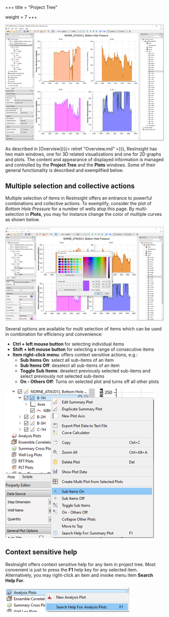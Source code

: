 +++
title = "Project Tree"

weight = 7
+++

![](/images/getting-started/ResInsightPlotProjectTreeAndWindow.png)

As described in [Overview]({{< relref "Overview.md" >}}), ResInsight has two main windows, one for 3D related visualizations and one for 2D graphs and plots. The content and appearance of displayed information is managed and controlled by the **Project Tree** and the **Plots** windows. Some of their general functionality is described and exemplified below.


## Multiple selection and collective actions
Multiple selection of items in ResInsight offers an entrance to powerful combinations and collective actions. 
To exemplify, consider the plot of *Bottom Hole Pressure* for a number of wells atop this page. By multi-selection in **Plots**, you may for instance change the color of multiple curves as shown below.

![](/images/getting-started/ResInsightPlotProjectTreeMultiSelectAction.png)

Several options are available for multi selection of items which can be used in combination for efficiency and convenience:

- **Ctrl + left mouse button** for selecting individual items
- **Shift + left mouse button** for selecting a range of consecutive items
- **Item right-click menu**: offers context sensitive actions, e.g.:
  - **Sub Items On**: select all sub-items of an item
  - **Sub Items Off**: deselect all sub-items of an item
  - **Toggle Sub Items**: deselect previously selected sub-items and select previously not selected sub-items
  - **On - Others Off**: Turns on selected plot and turns off all other plots

![](/images/getting-started/ResInsightPlotProjectTreeItemMenu.png)

  
## Context sensitive help
ResInsight offers context sensitive help for any item in project tree. Most convenient is just to press the **F1** help key for any selected item. Alternatively, you may right-click an item and invoke menu item **Search Help For**.

![](/images/getting-started/ContextSensitiveHelp.png)

